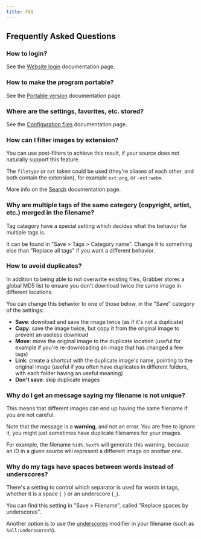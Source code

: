 ```yaml
---
title: FAQ
---
```



## Frequently Asked Questions

### How to login?

See the [Website login](website-login.md) documentation page.


### How to make the program portable?

See the [Portable version](portable-version.md) documentation page.


### Where are the settings, favorites, etc. stored?

See the [Configuration files](configuration-files.md#location) documentation page.


### How can I filter images by extension?

You can use post-filters to achieve this result, if your source does not naturally support this feature.

The `filetype` or `ext` token could be used (they're aliases of each other, and both contain the extension), for example `ext:png`, or `-ext:webm`.

More info on the [Search](search.md) documentation page.


### Why are multiple tags of the same category (copyright, artist, etc.) merged in the filename?

Tag category have a special setting which decides what the behavior for multiple tags is.

It can be found in "Save > Tags > Category name". Change it to something else than "Replace all tags" if you want a different behavior.


### How to avoid duplicates?

In addition to being able to not overwrite existing files, Grabber stores a global MD5 list to ensure you don't download twice the same image in different locations.

You can change this behavior to one of those below, in the "Save" category of the settings:

* **Save**: download and save the image twice (as if it's not a duplicate)
* **Copy**: save the image twice, but copy it from the original image to prevent an useless download
* **Move**: move the original image to the duplicate location (useful for example if you're re-downloading an image that has changed a few tags)
* **Link**: create a shortcut with the duplicate image's name, pointing to the original image (useful if you often have duplicates in different folders, with each folder having an useful meaning)
* **Don't save**: skip duplicate images


### Why do I get an message saying my filename is not unique?

This means that different images can end up having the same filename if you are not careful.

Note that the message is a **warning**, and not an error. You are free to ignore it, you might just sometimes have duplicate filenames for your images.

For example, the filename `%id%.%ext%` will generate this warning, because an ID in a given source will represent a different image on another one.


### Why do my tags have spaces between words instead of underscores?

There's a setting to control which separator is used for words in tags, whether it is a space (` `) or an underscore (`_`).

You can find this setting in "Save > Filename", called "Replace spaces by underscores".

Another option is to use the [underscores](filename.md#underscores-bool) modifier in your filename (such as `%all:underscores%`).